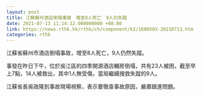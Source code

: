 ```yaml
---
layout: post
title: 江蘇蘇州酒店倒塌事故　增至8人死亡　9人仍失蹤
date: 2021-07-13 11:14:12.000000000 +08:00
link: https://news.rthk.hk/rthk/ch/component/k2/1600503-20210713.htm
categories: rthk
---
```


江蘇省蘇州市酒店倒塌事故，增至8人死亡，9人仍然失蹤。

事發在昨日下午，位於吳江區的四季開源酒店輔房倒塌，共有23人被困，截至早上7點，14人被救出，其中1人無受傷，當局繼續搜救失蹤的9人。

江蘇省長吳政隆到事故現場視察，表示要徹查事故原因，嚴肅跟進問題。
